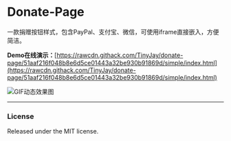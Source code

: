 # Donate-Page

一款捐赠按钮样式，包含PayPal、支付宝、微信，可使用iframe直接嵌入，方便简洁。

**Demo在线演示：**[https://rawcdn.githack.com/TinyJay/donate-page/51aaf216f048b8e6d5ce01443a32be930b91869d/simple/index.html](https://rawcdn.githack.com/TinyJay/donate-page/51aaf216f048b8e6d5ce01443a32be930b91869d/simple/index.html)

![GIF动态效果图](https://upload-images.jianshu.io/upload_images/1819713-518ef42c3301b2fa.gif?imageMogr2/auto-orient/strip%7CimageView2/2/w/420/format/webp)

<!--**bitcoin按钮样式GitHub地址：**[donate-page](https://github.com/Kaiyuan/donate-page)

**bitcoin按钮样式在线演示：**[Example](https://kaiyuan.github.io/donate-page/simple/)-->

<!--<video class="share-video" id="share-video" poster="https://thumbs.gfycat.com/TatteredAlarmingCopperhead-poster.jpg" autoplay="" muted="" loop=""><source id="webmSource" src="https://zippy.gfycat.com/TatteredAlarmingCopperhead.webm" type="video/webm"><source id="mp4Source" src="https://zippy.gfycat.com/TatteredAlarmingCopperhead.mp4" type="video/mp4"><img title="Sorry, your browser doesn't support HTML5 video." src="https://i.imgur.com/yNz5vJc.gif"></video>-->
---

### License

Released under the MIT license.
